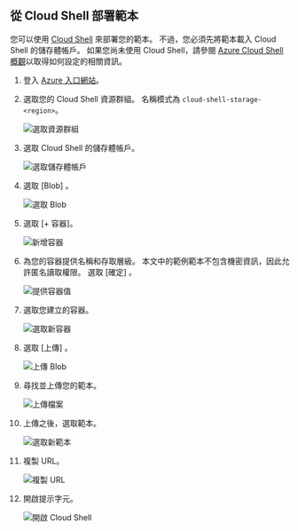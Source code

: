 ## <a name="deploy-template-from-cloud-shell"></a>從 Cloud Shell 部署範本

您可以使用 [Cloud Shell](../articles/cloud-shell/overview.md) 來部署您的範本。 不過，您必須先將範本載入 Cloud Shell 的儲存體帳戶。 如果您尚未使用 Cloud Shell，請參閱 [Azure Cloud Shell 概觀](../articles/cloud-shell/overview.md)以取得如何設定的相關資訊。

1. 登入 [Azure 入口網站](https://portal.azure.com)。

1. 選取您的 Cloud Shell 資源群組。 名稱模式為 `cloud-shell-storage-<region>`。

   ![選取資源群組](./media/resource-manager-cloud-shell-deploy/select-cs-resource-group.png)

1. 選取 Cloud Shell 的儲存體帳戶。

   ![選取儲存體帳戶](./media/resource-manager-cloud-shell-deploy/select-storage.png)

1. 選取 [Blob] 。

   ![選取 Blob](./media/resource-manager-cloud-shell-deploy/select-blobs.png)

1. 選取 [+ 容器]。

   ![新增容器](./media/resource-manager-cloud-shell-deploy/add-container.png)

1. 為您的容器提供名稱和存取層級。 本文中的範例範本不包含機密資訊，因此允許匿名讀取權限。 選取 [確定] 。

   ![提供容器值](./media/resource-manager-cloud-shell-deploy/provide-container-values.png)

1. 選取您建立的容器。

   ![選取新容器](./media/resource-manager-cloud-shell-deploy/select-container.png)

1. 選取 [上傳] 。

   ![上傳 Blob](./media/resource-manager-cloud-shell-deploy/upload-blob.png)

1. 尋找並上傳您的範本。

   ![上傳檔案](./media/resource-manager-cloud-shell-deploy/find-and-upload-template.png)

1. 上傳之後，選取範本。

   ![選取新範本](./media/resource-manager-cloud-shell-deploy/select-new-template.png)

1. 複製 URL。

   ![複製 URL](./media/resource-manager-cloud-shell-deploy/copy-url.png)

1. 開啟提示字元。

   ![開啟 Cloud Shell](./media/resource-manager-cloud-shell-deploy/start-cloud-shell.png)
